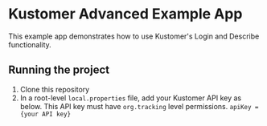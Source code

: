 # Kustomer Advanced Example App

This example app demonstrates how to use Kustomer's Login and Describe functionality.

## Running the project
1. Clone this repository
2. In a root-level `local.properties` file, add your Kustomer API key as below. This API key must
have `org.tracking` level permissions.
`apiKey = {your API key}`

